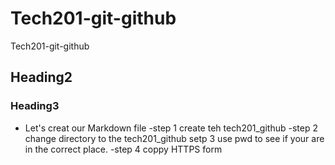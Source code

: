 # Tech201-git-github
Tech201-git-github
## Heading2
### Heading3
- Let's creat our Markdown file
-step 1 create teh tech201_github
-step 2 change directory to the tech201_github
setp 3 use pwd to see if your are in the correct place. 
-step 4 coppy HTTPS form 
